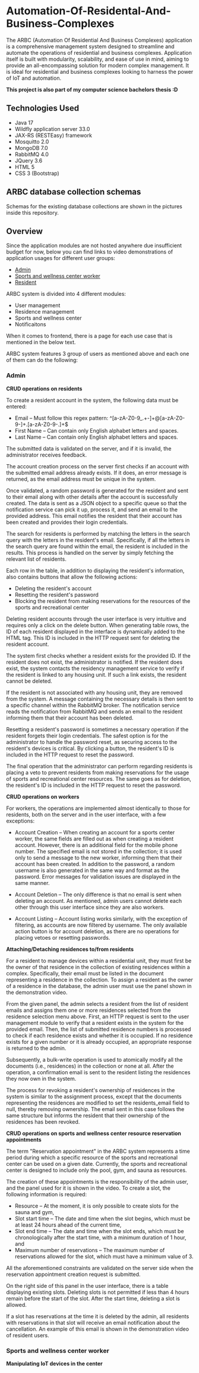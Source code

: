 # Automation-Of-Residental-And-Business-Complexes

The ARBC (Automation Of Residential And Business Complexes) application is a comprehensive management system designed to streamline and automate the operations of residential and business complexes. Application itself is built with modularity, scalability, and ease of use in mind, aiming to provide an all-encompassing solution for modern complex management. It is ideal for residential and business complexes looking to harness the power of IoT and automation.

**This project is also part of my computer science bachelors thesis :D**

## Technologies Used

- Java 17
- Wildfly application server 33.0
- JAX-RS (RESTEasy) framework
- Mosquitto 2.0
- MongoDB 7.0
- RabbitMQ 4.0
- JQuery 3.6
- HTML 5
- CSS 3 (Bootstrap)

## ARBC database collection schemas

Schemas for the existing database collections are shown in the pictures inside this repository.

## Overview

Since the application modules are not hosted anywhere due insufficient budget for now, below you can find links to video demonstrations of application usages for different user groups:

- [Admin](https://drive.google.com/file/d/1unvaTxoBaS9rlNV_rG0BFf5IBgzltXoM/view?usp=sharing)
- [Sports and wellness center worker](https://drive.google.com/file/d/1-_cXRvrQtwb-dHDZkT0FF5knzGKEkRCx/view?usp=sharing)
- [Resident](https://drive.google.com/file/d/1dNrGjRoUALdZYkQo2aasyfJu4ntEfnbo/view?usp=sharing)

ARBC system is divided into 4 different modules:

- User management
- Residence management
- Sports and wellness center
- Notificaitons

When it comes to frontend, there is a page for each use case that is mentioned in the below text.

ARBC system features 3 group of users as mentioned above and each one of them can do the following:

### Admin

**CRUD operations on residents**

 To create a resident account in the system, the following data must be entered:
- Email – Must follow this regex pattern: ^[a-zA-Z0-9_.+-]+@[a-zA-Z0-9-]+.[a-zA-Z0-9-.]+$
- First Name – Can contain only English alphabet letters and spaces.
- Last Name – Can contain only English alphabet letters and spaces.

The submitted data is validated on the server, and if it is invalid, the administrator receives feedback.

The account creation process on the server first checks if an account with the submitted email address already exists. If it does, an error message is returned, as the email address must be unique in the system.

Once validated, a random password is generated for the resident and sent to their email along with other details after the account is successfully created. The data is sent as a JSON object to a specific queue so that the notification service can pick it up, process it, and send an email to the provided address. This email notifies the resident that their account has been created and provides their login credentials.

The search for residents is performed by matching the letters in the search query with the letters in the resident's email. Specifically, if all the letters in the search query are found within the email, the resident is included in the results. This process is handled on the server by simply fetching the relevant list of residents.

Each row in the table, in addition to displaying the resident's information, also contains buttons that allow the following actions:

- Deleting the resident's account
- Resetting the resident's password
- Blocking the resident from making reservations for the resources of the sports and recreational center

Deleting resident accounts through the user interface is very intuitive and requires only a click on the delete button. When generating table rows, the ID of each resident displayed in the interface is dynamically added to the HTML tag. This ID is included in the HTTP request sent for deleting the resident account.

The system first checks whether a resident exists for the provided ID. If the resident does not exist, the administrator is notified. If the resident does exist, the system contacts the residency management service to verify if the resident is linked to any housing unit. If such a link exists, the resident cannot be deleted.

If the resident is not associated with any housing unit, they are removed from the system. A message containing the necessary details is then sent to a specific channel within the RabbitMQ broker. The notification service reads the notification from RabbitMQ and sends an email to the resident informing them that their account has been deleted.

Resetting a resident's password is sometimes a necessary operation if the resident forgets their login credentials. The safest option is for the administrator to handle the password reset, as securing access to the resident's devices is critical. By clicking a button, the resident's ID is included in the HTTP request to reset the password.

The final operation that the administrator can perform regarding residents is placing a veto to prevent residents from making reservations for the usage of sports and recreational center resources. The same goes as for deletion, the resident's ID is included in the HTTP request to reset the password.

**CRUD operations on workers**

For workers, the operations are implemented almost identically to those for residents, both on the server and in the user interface, with a few exceptions:

- Account Creation – When creating an account for a sports center worker, the same fields are filled out as when creating a resident account. However, there is an additional field for the mobile phone number. The specified email is not stored in the collection; it is used only to send a message to the new worker, informing them that their account has been created. In addition to the password, a random username is also generated in the same way and format as the password. Error messages for validation issues are displayed in the same manner.

- Account Deletion – The only difference is that no email is sent when deleting an account. As mentioned, admin users cannot delete each other through this user interface since they are also workers.

- Account Listing – Account listing works similarly, with the exception of filtering, as accounts are now filtered by username. The only available action button is for account deletion, as there are no operations for placing vetoes or resetting passwords.

**Attaching/Detaching residences to/from residents**

For a resident to manage devices within a residential unit, they must first be the owner of that residence in the collection of existing residences within a complex. Specifically, their email must be listed in the document representing a residence in the collection. To assign a resident as the owner of a residence in the database, the admin user must use the panel shown in the demonstration video.

From the given panel, the admin selects a resident from the list of resident emails and assigns them one or more residences selected from the residence selection menu above. First, an HTTP request is sent to the user management module to verify that a resident exists in the system for the provided email. Then, the list of submitted residence numbers is processed to check if each residence exists and whether it is occupied. If no residence exists for a given number or it is already occupied, an appropriate response is returned to the admin.

Subsequently, a bulk-write operation is used to atomically modify all the documents (i.e., residences) in the collection or none at all. After the operation, a confirmation email is sent to the resident listing the residences they now own in the system.

The process for revoking a resident's ownership of residences in the system is similar to the assignment process, except that the documents representing the residences are modified to set the residents_email field to null, thereby removing ownership. The email sent in this case follows the same structure but informs the resident that their ownership of the residences has been revoked.

**CRUD operations on sports and wellness center resource reservation appointments**

The term "Reservation appointment" in the ARBC system represents a time period during which a specific resource of the sports and recreational center can be used on a given date. Currently, the sports and recreational center is designed to include only the pool, gym, and sauna as resources.

The creation of these appointments is the responsibility of the admin user, and the panel used for it is shown in the video. To create a slot, the following information is required:

- Resource – At the moment, it is only possible to create slots for the sauna and gym,
- Slot start time – The date and time when the slot begins, which must be at least 24 hours ahead of the current time,
- Slot end time – The date and time when the slot ends, which must be chronologically after the start time, with a minimum duration of 1 hour, and
- Maximum number of reservations – The maximum number of reservations allowed for the slot, which must have a minimum value of 3.

All the aforementioned constraints are validated on the server side when the reservation appointment creation request is submitted.

On the right side of this panel in the user interface, there is a table displaying existing slots. Deleting slots is not permitted if less than 4 hours remain before the start of the slot. After the start time, deleting a slot is allowed.

If a slot has reservations at the time it is deleted by the admin, all residents with reservations in that slot will receive an email notification about the cancellation. An example of this email is shown in the demonstration video of resident users.

### Sports and wellness center worker

**Manipulating IoT devices in the center**


  
